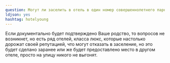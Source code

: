 ```yaml
---
question: Могут ли заселить в отель в один номер совершеннолетнего парня и несовершеннолетнюю девушку?
ldjson: yes
hashtag: hotelyoung
---
```



Если документально будет подтверждено Ваше родство, то вопросов не возникнет, но есть ряд отелей, класса люкс, которые настолько дорожат своей репутацией, что могут отказать в заселение, но это будет сделано заранее или же будет предоставлено место в другом отеле, просто на улицу никого не выгонят.
